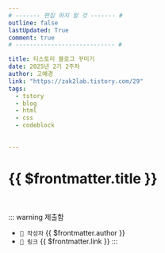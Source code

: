 ```yaml
---
# ------- 편집 하지 말 것 ------- #
outline: false
lastUpdated: True
comment: true
# ---------------------------- #

title: 티스토리 블로그 꾸미기
date: 2025년 2기 2주차
author: 고예경
link: "https://zak2lab.tistory.com/29"
tags:
  - tstory
  - blog
  - html
  - css
  - codeblock 
  

---
```


# {{ $frontmatter.title }}

<br>

<!-- 여기는 냅두기 -->
::: warning 제출함
 - `🥳 작성자` {{ $frontmatter.author }}
 - `🔗 링크` <a :href="$frontmatter.link" target="_blank" rel="noopener"> {{ $frontmatter.link }} </a>
::: 

<!-- 업데이트 사항 등 필요한 내용 아래부터 자유롭게 사용 -->
<!-- ::: info 업데이트 내역
- 2025-08-01 첫 게시  
- 2025-08-09: 이미지 추가  
- 2025-08-10: 오타 수정
::: -->

